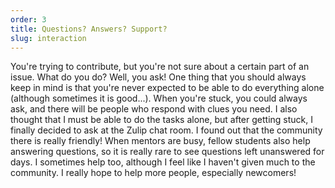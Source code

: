 ```yaml
---
order: 3
title: Questions? Answers? Support?
slug: interaction
---
```


You're trying to contribute, but you're not sure about a certain part of an
issue. What do you do? Well, you ask! One thing that you should always keep in
mind is that you're never expected to be able to do everything alone (although
sometimes it is good...). When you're stuck, you could always ask, and there
will be people who respond with clues you need. I also thought that I must be
able to do the tasks alone, but after getting stuck, I finally decided to ask at
the Zulip chat room. I found out that the community there is really friendly!
When mentors are busy, fellow students also help answering questions, so it is
really rare to see questions left unanswered for days. I sometimes help too,
although I feel like I haven't given much to the community. I really hope to
help more people, especially newcomers!
